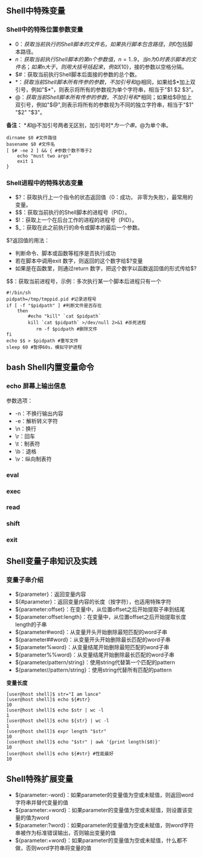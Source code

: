 ## Shell中特殊变量

### Shell中的特殊位置参数变量

* $0：获取当前执行的Shell脚本的文件名，如果执行脚本包含路径，则$0包括脚本路径。
* $n：获取当前执行Shell脚本的第n个参数值，n=1..9，当n为0时表示脚本的文件名；如果n大于，则用大括号括起来，例如${10}，接的参数以空格分隔。
* $#：获取当前执行Shell脚本后面接的参数的总个数。
* $*：获取当前Shell脚本所有传参的参数，不加引号和$@相同，如果给$*加上双引号，例如"$*"，则表示将所有的参数视为单个字符串，相当于"$1 $2 $3"。
* $@：获取当前Shell脚本所有传参的参数，不加引号和$*相同；如果给$@加上双引号，例如"$@",则表示将所有的参数视为不同的独立字符串，相当于"$1" "$2" "$3"。

**备注：** $*和$@不加引号两者无区别，加引号时$*为一个串，$@为单个串。

```Linux
dirname $0 #文件路径
basename $0 #文件名
[ $# -ne 2 ] && { #参数个数不等于2
    echo "must two args"
    exit 1
}
```

### Shell进程中的特殊状态变量

* $?：获取执行上一个指令的状态返回值（0：成功， 非零为失败），最常用的变量。
* $$：获取当前执行的Shell脚本的进程号（PID）。
* $!：获取上一个在后台工作的进程的进程号（PID）。
* $_：获取在此之前执行的命令或脚本的最后一个参数。

$?返回值的用法：
* 判断命令、脚本或函数等程序是否执行成功
* 若在脚本中调用exit 数字，则返回的这个数字给$?变量
* 如果是在函数里，则通过return 数字，把这个数字以函数返回值的形式传给$?

$$：获取当前进程号，示例：多次执行某一个脚本后进程只有一个

```Linux
#!/bin/sh
pidpath=/tmp/tmppid.pid #记录进程号
if [ -f "$pidpath" ] #判断文件是否存在
    then
        #echo "kill" `cat $pidpath` 
        kill `cat $pidpath` >/dev/null 2>&1 #杀死进程
	       rm -f $pidpath #删除文件
fi
echo $$ > $pidpath #重写文件
sleep 60 #暂停60s，模拟守护进程

```

## bash Shell内置变量命令

### echo 屏幕上输出信息

参数选项：

* -n：不换行输出内容
* -e：解析转义字符
* \n：换行
* \r：回车
* \t：制表符
* \b：退格
* \v：纵向制表符

### eval
### exec
### read
### shift
### exit

## Shell变量子串知识及实践

### 变量子串介绍

* ${parameter}：返回变量内容
* ${#parameter}：返回变量内容的长度（按字符），也适用特殊字符
* ${parameter:offset}：在变量中，从位置offset之后开始提取子串到结尾
* ${parameter:offset:length}：在变量中，从位置offset之后开始提取长度length的子串
* ${parameter#word}：从变量开头开始删除最短匹配的word子串
* ${parameter##word}：从变量开头开始删除最长匹配的word子串
* ${parameter%word}：从变量结尾开始删除最短匹配的word子串
* ${parameter%%word}：从变量结尾开始删除最长匹配的word子串
* ${parameter/pattern/string}：使用string代替第一个匹配的pattern
* ${parameter//pattern/string}：使用string代替所有匹配的pattern

**变量长度**

```Linux
[user@host shell]$ str="I am lance"
[user@host shell]$ echo ${#str}
10
[user@host shell]$ echo $str | wc -l
1
[user@host shell]$ echo ${str} | wc -l
1
[user@host shell]$ expr length "$str"
10
[user@host shell]$ echo "$str" | awk '{print length($0)}'
10
[user@host shell]$ echo ${#str} #性能最好
10
```

## Shell特殊扩展变量

* ${parameter:-word}：如果parameter的变量值为空或未赋值，则返回word字符串并替代变量的值
* ${parameter:=word}：如果parameter的变量值为空或未赋值，则设置该变量的值为word
* ${parameter:?word}：如果parameter的变量值为空或未赋值，则word字符串被作为标准错误输出，否则输出变量的值
* ${parameter:+word}：如果parameter的变量值为空或未赋值，什么都不做，否则word字符串将变量的值
